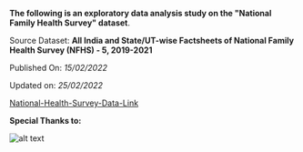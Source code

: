 
**The following is an exploratory data analysis study on the "National Family Health Survey" dataset**.

Source Dataset: **All India and State/UT-wise Factsheets of National Family Health Survey (NFHS) - 5, 2019-2021**


Published On: *15/02/2022*


Updated on: *25/02/2022*


[National-Health-Survey-Data-Link](https://data.gov.in/catalog/national-family-health-survey-nfhs-5)


**Special Thanks to:**

 
![alt text](https://github.com/Satyajit-Chaudhuri/EDA-Projects/blob/main/National-Health-Survey-Data-Visualization-Study/logo.png "Logo Title Text 1")


